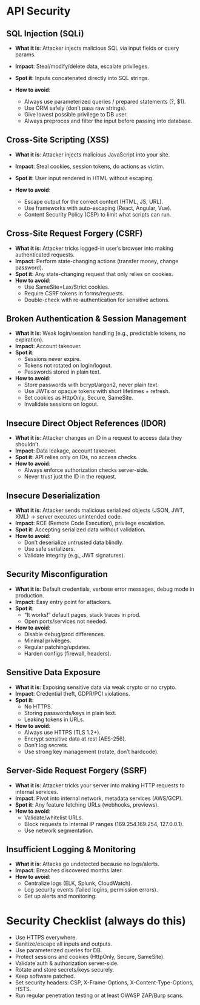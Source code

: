 # API Security
## SQL Injection (SQLi)
- **What it is**: Attacker injects malicious SQL via input fields or query params.
- **Impact**: Steal/modify/delete data, escalate privileges.
- **Spot it**: Inputs concatenated directly into SQL strings.

- **How to avoid**:
    - Always use parameterized queries / prepared statements (?, $1).
    - Use ORM safely (don’t pass raw strings).
    - Give lowest possible privilege to DB user.
    - Always preproces and filter the input before passing into database.

## Cross-Site Scripting (XSS)
- **What it is**: Attacker injects malicious JavaScript into your site.
- **Impact**: Steal cookies, session tokens, do actions as victim.
- **Spot it**: User input rendered in HTML without escaping.

- **How to avoid**:
    - Escape output for the correct context (HTML, JS, URL).
    - Use frameworks with auto-escaping (React, Angular, Vue).
    - Content Security Policy (CSP) to limit what scripts can run.

## Cross-Site Request Forgery (CSRF)
- **What it is**: Attacker tricks logged-in user’s browser into making authenticated requests.
- **Impact**: Perform state-changing actions (transfer money, change password).
- **Spot it**: Any state-changing request that only relies on cookies.
- **How to avoid**:
    - Use SameSite=Lax/Strict cookies.
    - Require CSRF tokens in forms/requests.
    - Double-check with re-authentication for sensitive actions.

## Broken Authentication & Session Management
- **What it is**: Weak login/session handling (e.g., predictable tokens, no expiration).
- **Impact**: Account takeover.
- **Spot it**:
    - Sessions never expire.
    - Tokens not rotated on login/logout.
    - Passwords stored in plain text.
- **How to avoid**:
    - Store passwords with bcrypt/argon2, never plain text.
    - Use JWTs or opaque tokens with short lifetimes + refresh.
    - Set cookies as HttpOnly, Secure, SameSite.
    - Invalidate sessions on logout.

## Insecure Direct Object References (IDOR)
- **What it is**: Attacker changes an ID in a request to access data they shouldn’t.
- **Impact**: Data leakage, account takeover.
- **Spot it**: API relies only on IDs, no access checks.
- **How to avoid**:
    - Always enforce authorization checks server-side.
    - Never trust just the ID in the request.

## Insecure Deserialization
- **What it is**: Attacker sends malicious serialized objects (JSON, JWT, XML) → server executes unintended code.
- **Impact**: RCE (Remote Code Execution), privilege escalation.
- **Spot it**: Accepting serialized data without validation.
- **How to avoid**:
    - Don’t deserialize untrusted data blindly.
    - Use safe serializers.
    - Validate integrity (e.g., JWT signatures).

## Security Misconfiguration
- **What it is**: Default credentials, verbose error messages, debug mode in production.
- **Impact**: Easy entry point for attackers.
- **Spot it**:
    - “It works!” default pages, stack traces in prod.
    - Open ports/services not needed.
- **How to avoid**:
    - Disable debug/prod differences.
    - Minimal privileges.
    - Regular patching/updates.
    - Harden configs (firewall, headers).

## Sensitive Data Exposure
- **What it is**: Exposing sensitive data via weak crypto or no crypto.
- **Impact**: Credential theft, GDPR/PCI violations.
- **Spot it**:
    - No HTTPS.
    - Storing passwords/keys in plain text.
    - Leaking tokens in URLs.
- **How to avoid**:
    - Always use HTTPS (TLS 1.2+).
    - Encrypt sensitive data at rest (AES-256).
    - Don’t log secrets.
    - Use strong key management (rotate, don’t hardcode).

## Server-Side Request Forgery (SSRF)
- **What it is**: Attacker tricks your server into making HTTP requests to internal services.
- **Impact**: Pivot into internal network, metadata services (AWS/GCP).
- **Spot it**: Any feature fetching URLs (webhooks, previews).
- **How to avoid**:
    - Validate/whitelist URLs.
    - Block requests to internal IP ranges (169.254.169.254, 127.0.0.1).
    - Use network segmentation.

## Insufficient Logging & Monitoring
- **What it is**: Attacks go undetected because no logs/alerts.
- **Impact**: Breaches discovered months later.
- **How to avoid**:
    - Centralize logs (ELK, Splunk, CloudWatch).
    - Log security events (failed logins, permission errors).
    - Set up alerts and monitoring.

# Security Checklist (always do this)
- Use HTTPS everywhere.
- Sanitize/escape all inputs and outputs.
- Use parameterized queries for DB.
- Protect sessions and cookies (HttpOnly, Secure, SameSite).
- Validate auth & authorization server-side.
- Rotate and store secrets/keys securely.
- Keep software patched.
- Set security headers: CSP, X-Frame-Options, X-Content-Type-Options, HSTS.
- Run regular penetration testing or at least OWASP ZAP/Burp scans.
